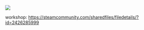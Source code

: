 <img src="https://github.com/user-attachments/assets/d9f53958-d66f-4cae-b023-d761af4017bd" />

workshop: https://steamcommunity.com/sharedfiles/filedetails/?id=2426285999
